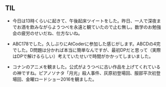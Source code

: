 ## TIL

* 今日は13時くらいに起きて、午後起床ツイートをした。昨日、一人で深夜までお酒を飲みながらようつべを永遠と観ていたので止む無し。数学のお勉強会の疲労のせいだね、仕方ないね。

* ABC178でした。久しぶりにAtCoderに参加した感じがします。ABCDの4完でした。D問題は分かれば本当に簡単なんですが、最初DPだと思って（実際はDPで解けるらしい）考えていたせいで時間がかかってしまいました。

* コナンのアニメを観ました。公式がようつべに古い作品を上げてくれているの神ですね。ピアノソナタ「月光」殺人事件、灰原初登場回、服部平次初登場回、金曜ロードショー2016を観ました。